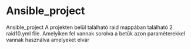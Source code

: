 # Ansible_project
Ansible_project
A projekten belül található raid mappában található 2 raid10.yml file. Amelyiken fel vannak sorolva a betűk azon paraméterekkel vannak használva amelyeket elvár
